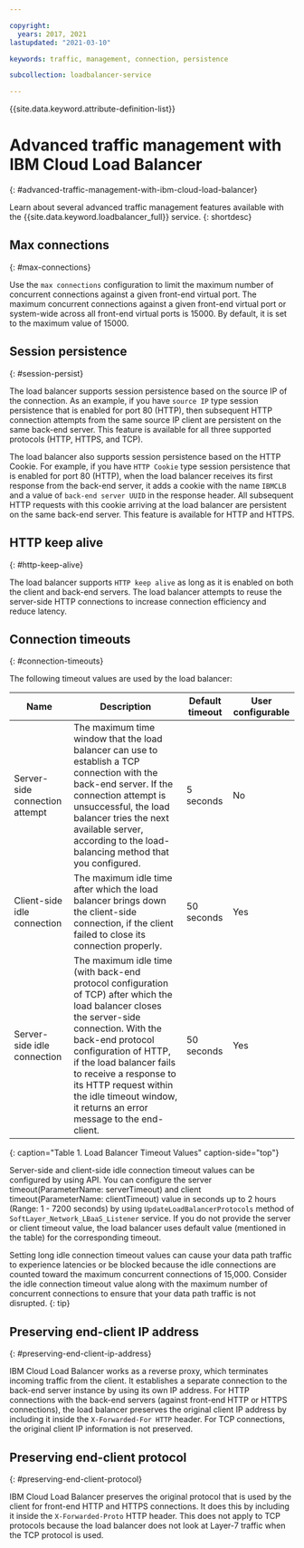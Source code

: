 ```yaml
---

copyright:
  years: 2017, 2021
lastupdated: "2021-03-10"

keywords: traffic, management, connection, persistence

subcollection: loadbalancer-service

---
```


{{site.data.keyword.attribute-definition-list}}

# Advanced traffic management with IBM Cloud Load Balancer
{: #advanced-traffic-management-with-ibm-cloud-load-balancer}

Learn about several advanced traffic management features available with the {{site.data.keyword.loadbalancer_full}} service.
{: shortdesc}

## Max connections
{: #max-connections}

Use the `max connections` configuration to limit the maximum number of concurrent connections against a given front-end virtual port. The maximum concurrent connections against a given front-end virtual port or system-wide across all front-end virtual ports is 15000. By default, it is set to the maximum value of 15000.

## Session persistence
{: #session-persist}

The load balancer supports session persistence based on the source IP of the connection. As an example, if you have `source IP` type session persistence that is enabled for port 80 (HTTP), then subsequent HTTP connection attempts from the same source IP client are persistent on the same back-end server. This feature is available for all three supported protocols (HTTP, HTTPS, and TCP).

The load balancer also supports session persistence based on the HTTP Cookie. For example, if you have `HTTP Cookie` type session persistence that is enabled for port 80 (HTTP), when the load balancer receives its first response from the back-end server, it adds a cookie with the name `IBMCLB` and a value of `back-end server UUID` in the response header. All subsequent HTTP requests with this cookie arriving at the load balancer are persistent on the same back-end server. This feature is available for HTTP and HTTPS.

## HTTP keep alive
{: #http-keep-alive}

The load balancer supports `HTTP keep alive` as long as it is enabled on both the client and back-end servers. The load balancer attempts to reuse the server-side HTTP connections to increase connection efficiency and reduce latency.

## Connection timeouts
{: #connection-timeouts}

The following timeout values are used by the load balancer:

| Name | Description | Default timeout | User configurable |                                                                                             
| ------------------------------------------ | --------------------------------------------------- | ------------------- | ------------------- |
| Server-side connection attempt    | The maximum time window that the load balancer can use to establish a TCP connection with the back-end server. If the connection attempt is unsuccessful, the load balancer tries the next available server, according to the load-balancing method that you configured. | 5 seconds   | No   |
| Client-side idle connection  | The maximum idle time after which the load balancer brings down the client-side connection, if the client failed to close its connection properly.| 50 seconds  | Yes   |
| Server-side idle connection | The maximum idle time (with back-end protocol configuration of TCP) after which the load balancer closes the server-side connection. With the back-end protocol configuration of HTTP, if the load balancer fails to receive a response to its HTTP request within the idle timeout window, it returns an error message to the end-client.                                | 50 seconds | Yes   |
{: caption="Table 1. Load Balancer Timeout Values" caption-side="top"}

Server-side and client-side idle connection timeout values can be configured by using API. You can configure the server timeout(ParameterName: serverTimeout) and client timeout(ParameterName: clientTimeout) value in seconds up to 2 hours (Range: 1 - 7200 seconds) by using `UpdateLoadBalancerProtocols` method of `SoftLayer_Network_LBaaS_Listener` service.
If you do not provide the server or client timeout value, the load balancer uses default value (mentioned in the table) for the corresponding timeout.

Setting long idle connection timeout values can cause your data path traffic to experience latencies or be blocked because the idle connections are counted toward the maximum concurrent connections of 15,000. Consider the idle connection timeout value along with the maximum number of concurrent connections to ensure that your data path traffic is not disrupted.
{: tip}

## Preserving end-client IP address
{: #preserving-end-client-ip-address}

IBM Cloud Load Balancer works as a reverse proxy, which terminates incoming traffic from the client. It establishes a separate connection to the back-end server instance by using its own IP address. For HTTP connections with the back-end servers (against front-end HTTP or HTTPS connections), the load balancer preserves the original client IP address by including it inside the `X-Forwarded-For HTTP` header. For TCP connections, the original client IP information is not preserved.

## Preserving end-client protocol
{: #preserving-end-client-protocol}

IBM Cloud Load Balancer preserves the original protocol that is used by the client for front-end HTTP and HTTPS connections. It does this by including it inside the `X-Forwarded-Proto` HTTP header. This does not apply to TCP protocols because the load balancer does not look at Layer-7 traffic when the TCP protocol is used.
